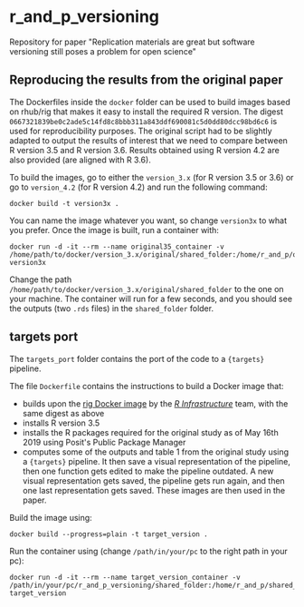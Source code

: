 # r_and_p_versioning
Repository for paper "Replication materials are great but software versioning still poses a problem for open science"

## Reproducing the results from the original paper

The Dockerfiles inside the `docker` folder can be used to build images based on
rhub/rig that makes it easy to install the required R version. The digest
`0667321839be0c2ade5c14fd8c8bbb311a843ddf690081c5d0dd80dcc98bd6c6` is used for
reproducibility purposes. The original script had to be slightly adapted to
output the results of interest that we need to compare between R version 3.5 and
R version 3.6. Results obtained using R version 4.2 are also provided (are
aligned with R 3.6).

To build the images, go to either the `version_3.x` (for R version 3.5 or 3.6) or go to `version_4.2`
(for R version 4.2) and run the following command:

```
docker build -t version3x .
```

You can name the image whatever you want, so change `version3x` to what you prefer. Once the image is built,
run a container with:

```
docker run -d -it --rm --name original35_container -v /home/path/to/docker/version_3.x/original/shared_folder:/home/r_and_p/original/shared_folder:rw version3x
```

Change the path `/home/path/to/docker/version_3.x/original/shared_folder` to the
one on your machine. The container will run for a few seconds, and you should
see the outputs (two `.rds` files) in the `shared_folder` folder.

## targets port

The `targets_port` folder contains the port of the code to a `{targets}` pipeline.

The file `Dockerfile` contains the instructions to build a Docker image that:

- builds upon the [rig Docker image](https://github.com/r-lib/rig#id-container) by the [*R Infrastructure*](https://github.com/r-lib) team, with the same digest as above
- installs R version 3.5
- installs the R packages required for the original study as of May 16th 2019 using Posit's Public Package Manager
- computes some of the outputs and table 1 from the original study using a `{targets}` pipeline. It then save a visual representation of the pipeline, then one function gets edited to make the pipeline outdated. A new visual representation gets saved, the pipeline gets run again, and then one last representation gets saved. These images are then used in the paper.

Build the image using:

```
docker build --progress=plain -t target_version .
```

Run the container using (change `/path/in/your/pc` to the right path in your pc):

```
docker run -d -it --rm --name target_version_container -v /path/in/your/pc/r_and_p_versioning/shared_folder:/home/r_and_p/shared_folder:rw target_version

```
